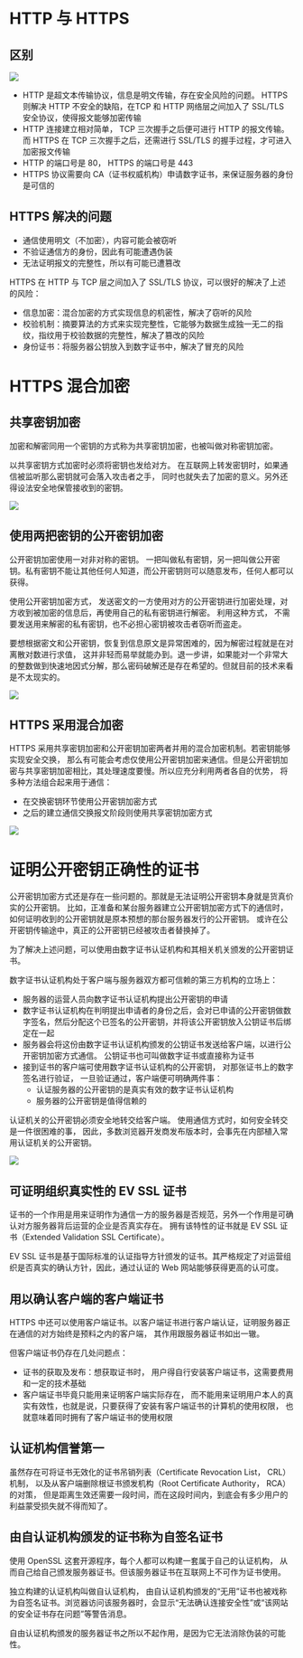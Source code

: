 # HTTP 与 HTTPS 

## 区别

![](./img/https.png)

- HTTP 是超⽂本传输协议，信息是明⽂传输，存在安全⻛险的问题。 HTTPS 则解决 HTTP 不安全的缺陷，在TCP 和 HTTP ⽹络层之间加⼊了 SSL/TLS 安全协议，使得报⽂能够加密传输
- HTTP 连接建⽴相对简单， TCP 三次握⼿之后便可进⾏ HTTP 的报⽂传输。⽽ HTTPS 在 TCP 三次握⼿之后，还需进⾏ SSL/TLS 的握⼿过程，才可进⼊加密报⽂传输
- HTTP 的端⼝号是 80， HTTPS 的端⼝号是 443 
- HTTPS 协议需要向 CA（证书权威机构）申请数字证书，来保证服务器的身份是可信的

## HTTPS 解决的问题

- 通信使用明文（不加密），内容可能会被窃听
- 不验证通信方的身份，因此有可能遭遇伪装
- 无法证明报文的完整性，所以有可能已遭篡改

HTTPS 在 HTTP 与 TCP 层之间加⼊了 SSL/TLS 协议，可以很好的解决了上述的⻛险：

- 信息加密：混合加密的⽅式实现信息的机密性，解决了窃听的⻛险
- 校验机制：摘要算法的⽅式来实现完整性，它能够为数据⽣成独⼀⽆⼆的指纹，指纹⽤于校验数据的完整性，解决了篡改的⻛险
- 身份证书：将服务器公钥放⼊到数字证书中，解决了冒充的⻛险  

# HTTPS 混合加密  

## 共享密钥加密

加密和解密同用一个密钥的方式称为共享密钥加密，也被叫做对称密钥加密。  

以共享密钥方式加密时必须将密钥也发给对方。  在互联网上转发密钥时，如果通信被监听那么密钥就可会落入攻击者之手， 同时也就失去了加密的意义。另外还得设法安全地保管接收到的密钥。  

![](./img/symmetric_encryption.png)

## 使用两把密钥的公开密钥加密  

公开密钥加密使用一对非对称的密钥。 一把叫做私有密钥，另一把叫做公开密钥。私有密钥不能让其他任何人知道，而公开密钥则可以随意发布，任何人都可以获得。  

使用公开密钥加密方式， 发送密文的一方使用对方的公开密钥进行加密处理，对方收到被加密的信息后，再使用自己的私有密钥进行解密。 利用这种方式， 不需要发送用来解密的私有密钥，也不必担心密钥被攻击者窃听而盗走。 

要想根据密文和公开密钥，恢复到信息原文是异常困难的，因为解密过程就是在对离散对数进行求值， 这并非轻而易举就能办到。退一步讲，如果能对一个非常大的整数做到快速地因式分解，那么密码破解还是存在希望的。但就目前的技术来看是不太现实的。  

![](./img/public_private_key.png)

## HTTPS 采用混合加密

HTTPS 采用共享密钥加密和公开密钥加密两者并用的混合加密机制。若密钥能够实现安全交换， 那么有可能会考虑仅使用公开密钥加密来通信。但是公开密钥加密与共享密钥加密相比，其处理速度要慢。所以应充分利用两者各自的优势， 将多种方法组合起来用于通信：

- 在交换密钥环节使用公开密钥加密方式
- 之后的建立通信交换报文阶段则使用共享密钥加密方式

![](./img/hybrid_encryption.png)

# 证明公开密钥正确性的证书  

公开密钥加密方式还是存在一些问题的。那就是无法证明公开密钥本身就是货真价实的公开密钥。 比如，正准备和某台服务器建立公开密钥加密方式下的通信时，如何证明收到的公开密钥就是原本预想的那台服务器发行的公开密钥。 或许在公开密钥传输途中，真正的公开密钥已经被攻击者替换掉了。  

为了解决上述问题，可以使用由数字证书认证机构和其相关机关颁发的公开密钥证书。  

数字证书认证机构处于客户端与服务器双方都可信赖的第三方机构的立场上：

- 服务器的运营人员向数字证书认证机构提出公开密钥的申请
- 数字证书认证机构在判明提出申请者的身份之后，会对已申请的公开密钥做数字签名，然后分配这个已签名的公开密钥，并将该公开密钥放入公钥证书后绑定在一起
- 服务器会将这份由数字证书认证机构颁发的公钥证书发送给客户端，以进行公开密钥加密方式通信。 公钥证书也可叫做数字证书或直接称为证书
- 接到证书的客户端可使用数字证书认证机构的公开密钥， 对那张证书上的数字签名进行验证， 一旦验证通过，客户端便可明确两件事：
  - 认证服务器的公开密钥的是真实有效的数字证书认证机构
  - 服务器的公开密钥是值得信赖的

认证机关的公开密钥必须安全地转交给客户端。 使用通信方式时，如何安全转交是一件很困难的事， 因此，多数浏览器开发商发布版本时，会事先在内部植入常用认证机关的公开密钥。  

![](./img/authentication.png)

## 可证明组织真实性的 EV SSL 证书  

证书的一个作用是用来证明作为通信一方的服务器是否规范，另外一个作用是可确认对方服务器背后运营的企业是否真实存在。 拥有该特性的证书就是 EV SSL 证书（Extended Validation SSL Certificate）。  

EV SSL 证书是基于国际标准的认证指导方针颁发的证书。其严格规定了对运营组织是否真实的确认方针，因此，通过认证的 Web 网站能够获得更高的认可度。  

## 用以确认客户端的客户端证书

HTTPS 中还可以使用客户端证书。以客户端证书进行客户端认证，证明服务器正在通信的对方始终是预料之内的客户端， 其作用跟服务器证书如出一辙。  

但客户端证书仍存在几处问题点：

- 证书的获取及发布：想获取证书时， 用户得自行安装客户端证书，这需要费用和一定的技术基础
- 客户端证书毕竟只能用来证明客户端实际存在， 而不能用来证明用户本人的真实有效性，也就是说，只要获得了安装有客户端证书的计算机的使用权限， 也就意味着同时拥有了客户端证书的使用权限  

## 认证机构信誉第一  

虽然存在可将证书无效化的证书吊销列表（Certificate Revocation List， CRL）机制， 以及从客户端删除根证书颁发机构（Root Certificate Authority， RCA）的对策， 但是距离生效还需要一段时间，而在这段时间内，到底会有多少用户的利益蒙受损失就不得而知了。  

## 由自认证机构颁发的证书称为自签名证书  

使用 OpenSSL 这套开源程序，每个人都可以构建一套属于自己的认证机构， 从而自己给自己颁发服务器证书。但该服务器证书在互联网上不可作为证书使用。  

独立构建的认证机构叫做自认证机构， 由自认证机构颁发的“无用”证书也被戏称为自签名证书。浏览器访问该服务器时，会显示“无法确认连接安全性”或“该网站的安全证书存在问题”等警告消息。  

自由认证机构颁发的服务器证书之所以不起作用，是因为它无法消除伪装的可能性。   

